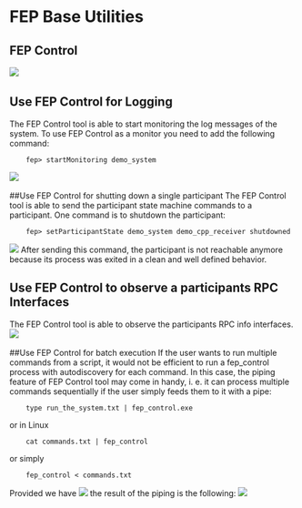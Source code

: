 <!--
  Copyright @ 2021 VW Group. All rights reserved.
  
      This Source Code Form is subject to the terms of the Mozilla
      Public License, v. 2.0. If a copy of the MPL was not distributed
      with this file, You can obtain one at https://mozilla.org/MPL/2.0/.
  
  If it is not possible or desirable to put the notice in a particular file, then
  You may include the notice in a location (such as a LICENSE file in a
  relevant directory) where a recipient would be likely to look for such a notice.
  
  You may add additional accurate notices of copyright ownership.
  
  -->

# FEP Base Utilities

## FEP Control
![](fep_control_help.png)
&nbsp;

## Use FEP Control for Logging
The FEP Control tool is able to start monitoring the log messages of the system.
To use FEP Control as a monitor you need to add the following command:
    
        fep> startMonitoring demo_system
    
![](logging_monitor_console.png)
&nbsp;

##Use FEP Control for shutting down a single participant
The FEP Control tool is able to send the participant state machine commands to a participant.
One command is to shutdown the participant:
    
        fep> setParticipantState demo_system demo_cpp_receiver shutdowned
    
![](single_participant_shutdown_command.png)
After sending this command, the participant is not reachable anymore because its process was exited
in a clean and well defined behavior.
&nbsp;

## Use FEP Control to observe a participants RPC Interfaces
The FEP Control tool is able to observe the participants RPC info interfaces.
![](observing_participant.png)
&nbsp;

##Use FEP Control for batch execution
If the user wants to run multiple commands from a script, it would not be efficient to run a fep_control process with autodiscovery for each command.
In this case, the piping feature of FEP Control tool may come in handy, i. e. it can process multiple commands sequentially if the user simply feeds
them to it with a pipe:
    
        type run_the_system.txt | fep_control.exe
    
or in Linux
    
        cat commands.txt | fep_control
    
or simply
    
        fep_control < commands.txt
    
Provided we have
![](commands_file.png)
the result of the piping is the following:
![](batch_execution.png)
